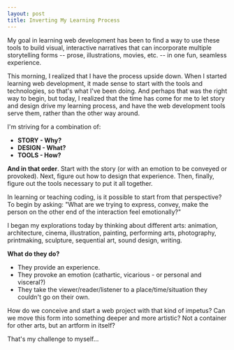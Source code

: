 ```yaml
---
layout: post
title: Inverting My Learning Process
---
```


My goal in learning web development has been to find a way to use these tools to build visual, interactive narratives that can incorporate multiple storytelling forms -- prose, illustrations, movies, etc. -- in one fun, seamless experience.

This morning, I realized that I have the process upside down. When I started learning web development, it made sense to start with the tools and technologies, so that's what I've been doing. And perhaps that was the right way to begin, but today, I realized that the time has come for me to let story and design drive my learning process, and have the web development tools serve them, rather than the other way around. 

I'm striving for a combination of:

* **STORY - Why?**
* **DESIGN - What?**
* **TOOLS - How?**

**And in that order**. Start with the story (or with an emotion to be conveyed or provoked). Next, figure out how to design that experience. Then, finally, figure out the tools necessary to put it all together.

In learning or teaching coding, is it possible to start from that perspective? To begin by asking: "What are we trying to express, convey, make the person on the other end of the interaction feel emotionally?"

I began my explorations today by thinking about different arts: animation, architecture, cinema, illustration, painting, performing arts, photography, printmaking, sculpture, sequential art, sound design, writing.

**What do they do?**

* They provide an experience.
* They provoke an emotion (cathartic, vicarious - or personal and visceral?)
* They take the viewer/reader/listener to a place/time/situation they couldn't go on their own.

How do we conceive and start a web project with that kind of impetus? Can we move this form into something deeper and more artistic? Not a container for other arts, but an artform in itself?

That's my challenge to myself...